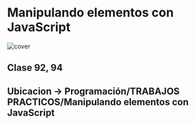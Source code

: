 # Manipulando elementos con JavaScript

![cover](/img/vikingsposter.jpg)

## Clase 92, 94

## Ubicacion -> Programación/TRABAJOS PRACTICOS/Manipulando elementos con JavaScript